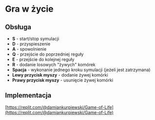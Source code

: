 # Gra w życie

## Obsługa

* **S** - start/stop symulacji
* **D** - przyspieszenie
* **A** - spowolnienie
* **Q** - przejście do poprzedniej reguły
* **E** - przejście do kolejnej reguły
* **R** - dodanie losowych "żywych" komórek
* **Spacja** - wykonanie jednego kroku symulacji (jeżeli jest zatrzymana)
* **Lewy przycisk myszy** - dodanie żywej komórki
* **Prawy przycisk myszy** - usunięcie żywej komórki

## Implementacja

[https://replit.com/@damiankurpiewski/Game-of-Life](https://replit.com/@damiankurpiewski/Game-of-Life)
